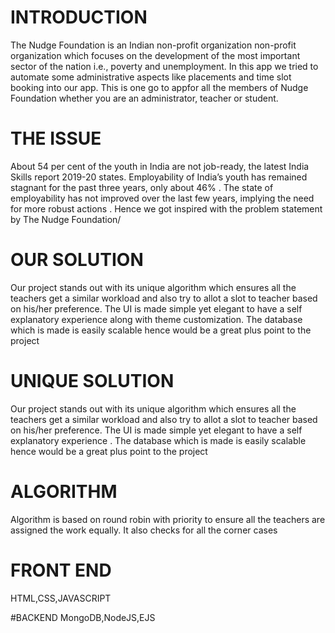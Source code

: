 # INTRODUCTION
The Nudge Foundation is an Indian non-profit organization non-profit organization which focuses on the development of the most important sector of the nation i.e., poverty and unemployment. In this app we tried to automate some administrative aspects like placements and time slot booking into our app. This is one go to appfor all the members of Nudge Foundation whether you are an administrator, teacher or student.

# THE ISSUE
About 54 per cent of the youth in India are not job-ready, the latest India Skills report 2019-20 states. Employability of India’s youth has remained stagnant for the past three years, only about 46% . The state of employability has not improved over the last few years, implying the need for more robust actions . Hence we got inspired with the problem statement by The Nudge Foundation/

# OUR SOLUTION
Our project stands out with its unique algorithm which ensures all the teachers get a similar workload and also try to allot a slot to teacher based on his/her preference. The UI is made simple yet elegant to have a self explanatory experience along with theme customization. The database which is made is easily scalable hence would be a great plus point to the project

# UNIQUE SOLUTION

Our project stands out with its unique algorithm which ensures all the teachers get a similar workload and also try to allot a slot to teacher based on his/her preference. The UI is made simple yet elegant to have a self explanatory experience . The database which is made is easily scalable hence would be a great plus point to the project

# ALGORITHM

Algorithm is based on round robin with priority to ensure all the teachers are assigned the work equally. It also checks for all the corner cases

# FRONT END
 HTML,CSS,JAVASCRIPT
 
#BACKEND
 MongoDB,NodeJS,EJS

